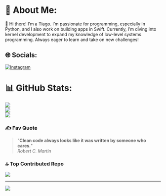 # 💫 About Me:
👋 Hi there! I’m a Tiago.  I’m passionate for programming, especially in Python, and I also work on building apps in Swift. Currently, I’m diving into kernel development to expand my knowledge of low-level systems programming. Always eager to learn and take on new challenges!<br>


## 🌐 Socials:
[![Instagram](https://img.shields.io/badge/Instagram-%23E4405F.svg?logo=Instagram&logoColor=white)](https://instagram.com/apoll0_11_) 

# 📊 GitHub Stats:
![](https://github-readme-stats.vercel.app/api?username=Apoll011&theme=dark&hide_border=false&include_all_commits=true&count_private=true)<br/>
![](https://github-readme-streak-stats.herokuapp.com/?user=Apoll011&theme=dark&hide_border=false)<br/>
![](https://github-readme-stats.vercel.app/api/top-langs/?username=Apoll011&theme=dark&hide_border=false&include_all_commits=true&count_private=true&layout=compact)

### ✍️ Fav Quote
> "**Clean code always looks like it was written by someone who cares.**"  
> *Robert C. Martin*


### 🔝 Top Contributed Repo
![](https://github-contributor-stats.vercel.app/api?username=Apoll011&limit=5&theme=dark&combine_all_yearly_contributions=true)

---
[![](https://visitcount.itsvg.in/api?id=Apoll011&icon=0&color=0)](https://visitcount.itsvg.in)

<!-- Proudly created with GPRM ( https://gprm.itsvg.in ) -->
